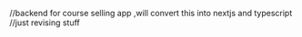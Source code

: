 //backend for course selling app ,will convert this into nextjs and typescript
//just revising stuff